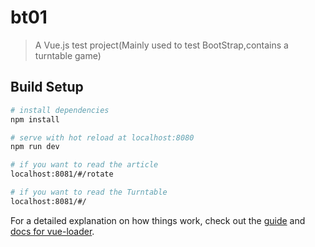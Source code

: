 # bt01

> A Vue.js test project(Mainly used to test BootStrap,contains a turntable game)

## Build Setup

``` bash
# install dependencies
npm install

# serve with hot reload at localhost:8080
npm run dev

# if you want to read the article
localhost:8081/#/rotate

# if you want to read the Turntable
localhost:8081/#/
```

For a detailed explanation on how things work, check out the [guide](http://vuejs-templates.github.io/webpack/) and [docs for vue-loader](http://vuejs.github.io/vue-loader).
